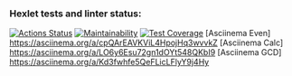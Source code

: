 ### Hexlet tests and linter status:
[![Actions Status](https://github.com/GishebetMaksim/java-project-61/actions/workflows/hexlet-check.yml/badge.svg)](https://github.com/GishebetMaksim/java-project-61/actions)
[![Maintainability](https://api.codeclimate.com/v1/badges/26bc6c2bbfc9ce3a0031/maintainability)](https://codeclimate.com/github/GishebetMaksim/java-project-61/maintainability)
[![Test Coverage](https://api.codeclimate.com/v1/badges/26bc6c2bbfc9ce3a0031/test_coverage)](https://codeclimate.com/github/GishebetMaksim/java-project-61/test_coverage)
[Asciinema Even] https://asciinema.org/a/cpQArEAVKViL4HpojHq3wvvkZ
[Asciinema Calc] https://asciinema.org/a/LO6y6Esu72gn1dOYt548QKbI9
[Asciinema GCD] https://asciinema.org/a/Kd3fwhfe5QeFLicLFlyY9j4Hy
